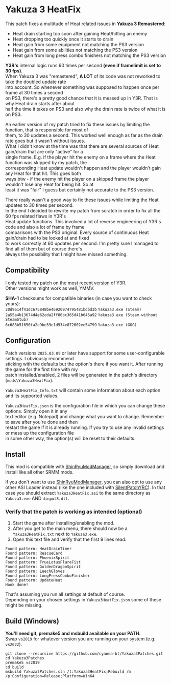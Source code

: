 # Yakuza 3 HeatFix
This patch fixes a multitude of Heat related issues in **Yakuza 3 Remastered**:  
* Heat drain starting too soon after gaining Heat/hitting an enemy  
* Heat dropping too quickly once it starts to drain  
* Heat gain from some equipment not matching the PS3 version  
* Heat gain from some abilities not matching the PS3 version  
* Heat gain from long press combo finishers not matching the PS3 version  
  
**Y3R's** internal logic runs 60 times per second **(even if framelimit is set to 30 fps)**.  
When Yakuza 3 was "remastered", **A LOT** of its code was not reworked to take the doubled update rate  
into account. So whenever something was supposed to happen once per frame at 30 times a second  
on PS3, there's a pretty good chance that it is messed up in Y3R. That is why Heat drain starts after about  
half the time it takes on PS3 and also why the drain rate is twice of what it is on PS3.  
  
An earlier version of my patch tried to fix these issues by limiting the function, that is responsible for most of  
them, to 30 updates a second. This worked well enough as far as the drain rate goes but it wasn't without issues.  
What I didn't know at the time was that there are several sources of Heat gain/drain that are only "active" for a  
single frame. E.g. if the player hit the enemy on a frame where the Heat function was skipped by my patch, the  
corresponding Heat update wouldn't happen and the player wouldn't gain any Heat for that hit. This goes both  
ways btw - if the enemy hit the player on a skipped frame the player wouldn't lose any Heat for being hit. So at  
least it was "fair" I guess but certainly not accurate to the PS3 version.  
  
There really wasn't a good way to fix these issues while limiting the Heat updates to 30 times per second.  
In the end I decided to rewrite my patch from scratch in order to fix all the 60 fps related flaws in Y3R's  
Heat update functions. This involved a lot of reverse engineering of Y3R's code and also a lot of frame by frame  
comparisons with the PS3 original. Every source of continuous Heat gain/drain had to be looked at and fixed  
to work correctly at 60 updates per second. I'm pretty sure I managed to find all of them but of course there's  
always the possibility that I might have missed something.  

## Compatibility
I only tested my patch on the [most recent version](https://steamdb.info/patchnotes/6407476/) of Y3R.  
Other versions might work as well, YMMV.  

**SHA-1** checksums for compatible binaries (in case you want to check yours):  
`20d9614f41dc675848be46920974795481bdbd3b` `Yakuza3.exe (Steam)`  
`2a55a4b13674d4e62cda2ff86bc365d41b645a92` `Yakuza3.exe (Steam without SteamStub)`  
`6c688b51650fa2e9be39e1d934e872602ee54799` `Yakuza3.exe (GOG)`  
  
## Configuration
Patch versions `2025.03.09` or later have support for some user-configurable settings. I obviously recommend  
sticking with the defaults but the option's there if you want it. After running the game for the first time with my  
patch installed/enabled, 2 files will be generated in the patch's directory (`mods\Yakuza3HeatFix`).  
  
`Yakuza3HeatFix_Info.txt` will contain some information about each option and its supported values.  
  
`Yakuza3HeatFix.json` is the configuration file in which you can change these options. Simply open it in any  
text editor (e.g. Notepad) and change what you want to change. Remember to save after you're done and then  
restart the game if it is already running. If you try to use any invalid settings or mess up the configuration file  
in some other way, the option(s) will be reset to their defaults.  
  
## Install
This mod is compatible with [ShinRyuModManager](https://github.com/SRMM-Studio/ShinRyuModManager), so simply download and install like all other SRMM mods.  

If you don't want to use [ShinRyuModManager](https://github.com/SRMM-Studio/ShinRyuModManager), you can also opt to use any other ASI Loader instead (like the one included with [SilentPatchYRC](https://github.com/CookiePLMonster/SilentPatchYRC)). In that case you should extract `Yakuza3HeatFix.asi` to the same directory as `Yakuza3.exe` AND `dinput8.dll`.

### Verify that the patch is working as intended (optional)
1. Start the game after installing/enabling the mod.  
2. After you get to the main menu, there should now be a `Yakuza3HeatFix.txt` next to `Yakuza3.exe`.  
3. Open this text file and verify that the first 9 lines read:  
  
```
Found pattern: HeatDrainTimer
Found pattern: RescueCard
Found pattern: PhoenixSpirit
Found pattern: TrueLotusFlareFist
Found pattern: GoldenDragonSpirit
Found pattern: LeechGloves
Found pattern: LongPressComboFinisher
Found pattern: UpdateHeat
Hook done!
```
That's assuming you run all settings at default of course.  
Depending on your chosen settings in `Yakuza3HeatFix.json` some of these might be missing.  

## Build (Windows)
**You'll need git, premake5 and msbuild available on your PATH.**  
Swap `vs2019` for whatever version you are running on your system (e.g. `vs2022`).  

```
git clone --recursive https://github.com/cyanea-bt/Yakuza3Patches.git
cd Yakuza3Patches
premake5 vs2019
cd build
msbuild Yakuza3Patches.sln /t:Yakuza3HeatFix;Rebuild /m /p:Configuration=Release;Platform=Win64
```
